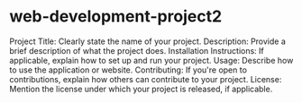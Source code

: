 # web-development-project2
Project Title: Clearly state the name of your project.
Description: Provide a brief description of what the project does.
Installation Instructions: If applicable, explain how to set up and run your project.
Usage: Describe how to use the application or website.
Contributing: If you're open to contributions, explain how others can contribute to your project.
License: Mention the license under which your project is released, if applicable.
